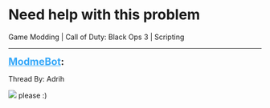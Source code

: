 # Need help with this problem
Game Modding | Call of Duty: Black Ops 3 | Scripting

---
<strong style="font-size: 1.4em;"><span style="text-decoration: underline;text-decoration-color: #34a7f9;"><span style="color:#34a7f9;">ModmeBot</span></span>:</strong>

<p>Thread By: Adrih<br /><p style="text-align:left;"><img style="max-width: 500px;" src="http://image.prntscr.com/image/3b3351782c8d44d988c1aa2ba9083d98.png"> please :)</p></p>
